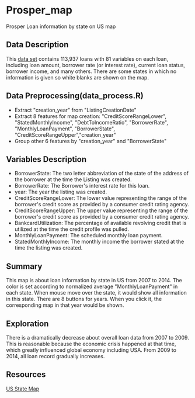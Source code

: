 # Prosper_map
Prosper Loan information by state on US map

## Data Description
This [data set](https://www.google.com/url?q=https://s3.amazonaws.com/udacity-hosted-downloads/ud651/prosperLoanData.csv&sa=D&ust=1515625719599000&usg=AFQjCNFd5rpaQYCYl9W6Ki58Obg5iTI03w) contains 113,937 loans with 81 variables on each loan, including loan amount, borrower rate (or interest rate), current loan status, borrower income, and many others.
There are some states in which no information is given so white blanks are shown on the map.

## Data Preprocessing(data_process.R)
- Extract "creation_year" from "ListingCreationDate"
- Extract 8 features for map creation: "CreditScoreRangeLower", "StatedMonthlyIncome", "DebtToIncomeRatio", "BorrowerRate", "MonthlyLoanPayment", "BorrowerState", "CreditScoreRangeUpper","creation_year"  
- Group other 6 features by "creation_year" and "BorrowerState"

## Variables Description
- BorrowerState:	The two letter abbreviation of the state of the address of the borrower at the time the Listing was created.
- BorrowerRate:	The Borrower's interest rate for this loan.
- year: The year the listing was created.
- CreditScoreRangeLower:	The lower value representing the range of the borrower's credit score as provided by a consumer credit rating agency.
- CreditScoreRangeUpper:	The upper value representing the range of the borrower's credit score as provided by a consumer credit rating agency.
- BankcardUtilization:	The percentage of available revolving credit that is utilized at the time the credit profile was pulled.
- MonthlyLoanPayment:	The scheduled monthly loan payment.
- StatedMonthlyIncome:	The monthly income the borrower stated at the time the listing was created.

## Summary
This map is about loan information by state in US from 2007 to 2014. The color is set according to normalized  average "MonthlyLoanPayment" in each state. When mouse move over the state, it would show all information in this state. There are 8 buttons for years. When you click it, the corresponding map in that year would be shown.

## Exploration
There is a dramatically decrease about overall loan data from 2007 to 2009. This is reasonable because the economic crisis happened at that time, which greatly influenced global economy including USA. From 2009 to 2014, all loan record gradually increases.

## Resources
[US State Map](https://gist.github.com/NPashaP/a74faf20b492ad377312)
